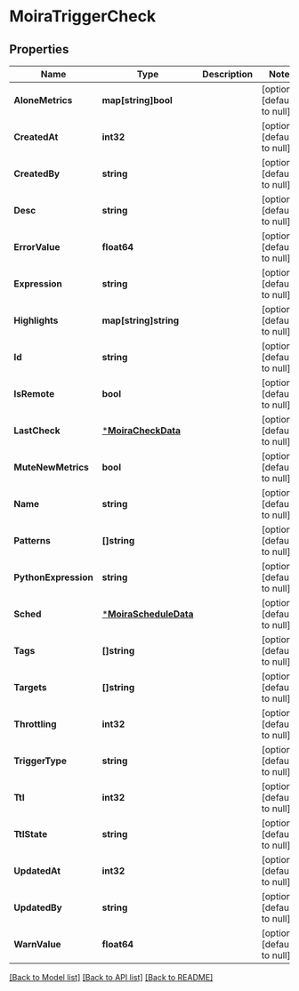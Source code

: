 # MoiraTriggerCheck

## Properties
Name | Type | Description | Notes
------------ | ------------- | ------------- | -------------
**AloneMetrics** | **map[string]bool** |  | [optional] [default to null]
**CreatedAt** | **int32** |  | [optional] [default to null]
**CreatedBy** | **string** |  | [optional] [default to null]
**Desc** | **string** |  | [optional] [default to null]
**ErrorValue** | **float64** |  | [optional] [default to null]
**Expression** | **string** |  | [optional] [default to null]
**Highlights** | **map[string]string** |  | [optional] [default to null]
**Id** | **string** |  | [optional] [default to null]
**IsRemote** | **bool** |  | [optional] [default to null]
**LastCheck** | [***MoiraCheckData**](moira.CheckData.md) |  | [optional] [default to null]
**MuteNewMetrics** | **bool** |  | [optional] [default to null]
**Name** | **string** |  | [optional] [default to null]
**Patterns** | **[]string** |  | [optional] [default to null]
**PythonExpression** | **string** |  | [optional] [default to null]
**Sched** | [***MoiraScheduleData**](moira.ScheduleData.md) |  | [optional] [default to null]
**Tags** | **[]string** |  | [optional] [default to null]
**Targets** | **[]string** |  | [optional] [default to null]
**Throttling** | **int32** |  | [optional] [default to null]
**TriggerType** | **string** |  | [optional] [default to null]
**Ttl** | **int32** |  | [optional] [default to null]
**TtlState** | **string** |  | [optional] [default to null]
**UpdatedAt** | **int32** |  | [optional] [default to null]
**UpdatedBy** | **string** |  | [optional] [default to null]
**WarnValue** | **float64** |  | [optional] [default to null]

[[Back to Model list]](../README.md#documentation-for-models) [[Back to API list]](../README.md#documentation-for-api-endpoints) [[Back to README]](../README.md)

